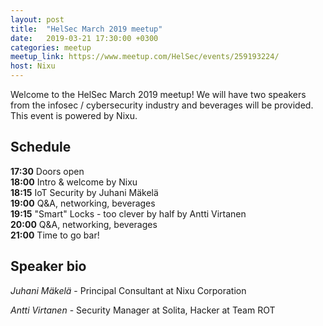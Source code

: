 ```yaml
---
layout: post
title:  "HelSec March 2019 meetup"
date:   2019-03-21 17:30:00 +0300
categories: meetup
meetup_link: https://www.meetup.com/HelSec/events/259193224/
host: Nixu
---
```

Welcome to the HelSec March 2019 meetup! We will have two speakers from the infosec / cybersecurity industry and beverages will be provided. This event is powered by Nixu.

## Schedule

**17:30** Doors open  
**18:00** Intro & welcome by Nixu  
**18:15** IoT Security by Juhani Mäkelä  
**19:00** Q&A, networking, beverages  
**19:15** "Smart" Locks - too clever by half by Antti Virtanen  
**20:00** Q&A, networking, beverages  
**21:00** Time to go bar!  

## Speaker bio
*Juhani Mäkelä* - Principal Consultant at Nixu Corporation

*Antti Virtanen* - Security Manager at Solita, Hacker at Team ROT
